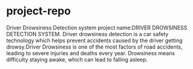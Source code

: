 # project-repo
Driver Drowsiness Detection system
project name:DRIVER DROWSINESS DETECTION SYSTEM.
Driver drowsiness detection is a car safety technology which helps prevent accidents caused by the driver getting drowsy.Driver Drowsiness is one of the most factors of road accidents, leading to severe injuries and deaths every year. 
Drowsiness means difficulty staying awake, which can lead to falling asleep.
